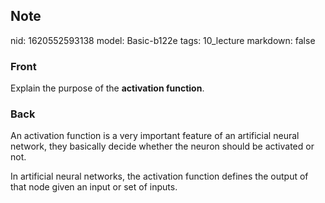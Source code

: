 ## Note
nid: 1620552593138
model: Basic-b122e
tags: 10_lecture
markdown: false

### Front
Explain the purpose of the <b>activation function</b>.

### Back
An activation function is a very important feature of an artificial
neural network, they basically decide whether the neuron should be
activated or not.
<div>
  In artificial neural networks, the activation function defines
  the output of that node given an input or set of inputs.
</div>
